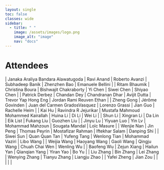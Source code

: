 ```yaml
---
layout: single
toc: false
classes: wide
sidebar:  
  - title: " "   
    image: /assets/images/logo.png
    image_alt: "image"
    nav: "docs"
---
```


# Attendees

| Janaka Araliya Bandara Alawatugoda | Ravi Anand | Roberto Avanzi | Subhadeep Banik | Zhenzhen Bao | Emanuele Bellini |
| Ritam Bhaumik | Christina Boura | Bishwajit Chakraborty | Yi Chen | Siwei Chen | Shiyao Chen |
| Patrick Derbez | Chandan Dey | Chandranan Dhar | Avijit Dutta | Trevor Yap Hong Eng | Jordan Rami Reuven Ethan |
| Zheng Gong | Jérôme Govinden | Juan del Carmen GradosVasquez | Lorenzo Grassi | Jian Guo | Rachelle Heim |
| Kai Hu | Ravindra R Jejurikar | Mustafa Mahmoud Mohammed Kairallah | Huina Li | Di Li | Wei Li |
| Shun Li | Xingran Li | Da Lin | Eik List | Fukang Liu | Guozhen Liu |
| Jinyu Lu | Yiyuan Luo | Yin Lv | Mohammad Mahzoun | Sougata Mandal | Loïc Masure |
| Wenjie Nan | Jin Peng | Thomas Peyrin | Mostafizar Rahman | Iftekhar Salam | Danping Shi |
| Siwei Sun | Quan Quan Tan | Yufeng Tang | Wenlong Tian | Mohammad Vaziri | Libo Wang |
| Weijia Wang | Haoyang Wang | Gaoli Wang | Qingju Wang | Chuah Chai Wen | Wenling Wu |
| Baofeng Wu | Zejun Xiang | Hailun Yan | Qianqian Yang | Yiran Yao | Bo Yu |
| Liu Zhang | Bin Zhang | Lei Zhang | Wenying Zhang | Tianyu Zhang | Liangju Zhao |
| Yafei Zheng | Jian Zou |   |   |   |   |
